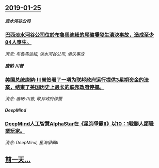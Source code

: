 ## [2019-01-25](/news/2019/01/25/index.md)

##### 淡水河谷公司
### [巴西淡水河谷公司位於布魯馬迪紐的尾礦壩發生潰決事故，造成至少84人喪生。 ](/news/2019/01/25/巴西淡水河谷公司位於布魯馬迪紐的尾礦壩發生潰決事故-造成至少84人喪生.md)
_消息: 布魯馬迪紐, 淡水河谷公司, 潰決事故_

##### 唐納·川普
### [美国总统唐納·川普签署了一项为联邦政府运行提供3星期资金的法案，结束了美国历史上最长的联邦政府停擺。 ](/news/2019/01/25/美国总统唐納-川普签署了一项为联邦政府运行提供3星期资金的法案-结束了美国历史上最长的联邦政府停擺.md)
_消息: 唐納·川普, 联邦政府停擺_

##### DeepMind
### [DeepMind人工智慧AlphaStar在《星海爭霸II》以10：1戰勝人類職業玩家。](/news/2019/01/25/DeepMind人工智慧AlphaStar在-星海爭霸II-以10-1戰勝人類職業玩家.md)
_消息: DeepMind, 星海爭霸II_

## [前一天...](/news/2019/01/23/index.md)

